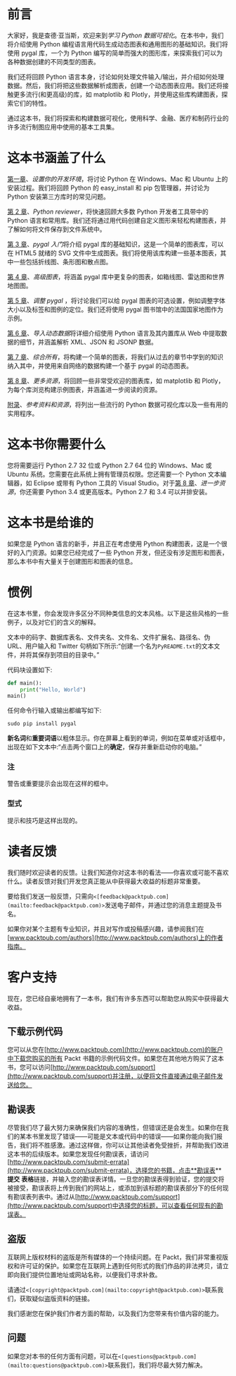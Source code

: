 # 前言

大家好，我是查德·亚当斯，欢迎来到*学习 Python 数据可视化*。在本书中，我们将介绍使用 Python 编程语言用代码生成动态图表和通用图形的基础知识。我们将使用 pygal 库，一个为 Python 编写的简单而强大的图形库，来探索我们可以为各种数据创建的不同类型的图表。

我们还将回顾 Python 语言本身，讨论如何处理文件输入/输出，并介绍如何处理数据。然后，我们将把这些数据解析成图表，创建一个动态图表应用。我们还将接触更多流行(和更高级)的库，如 matplotlib 和 Plotly，并使用这些库构建图表，探索它们的特性。

通过这本书，我们将探索和构建数据可视化，使用科学、金融、医疗和制药行业的许多流行制图应用中使用的基本工具集。

# 这本书涵盖了什么

[第一章](1.html "Chapter 1. Setting Up Your Development Environment")、*设置你的开发环境*，将讨论 Python 在 Windows、Mac 和 Ubuntu 上的安装过程。我们将回顾 Python 的 easy_install 和 pip 包管理器，并讨论为 Python 安装第三方库时的常见问题。

[第 2 章](2.html "Chapter 2. Python Refresher")、*Python reviewer*，将快速回顾大多数 Python 开发者工具带中的 Python 语言和常用库。我们还将通过用代码创建自定义图形来轻松构建图表，并了解如何将文件保存到文件系统中。

[第 3 章](3.html "Chapter 3. Getting Started with pygal")、*pygal 入门*将介绍 pygal 库的基础知识，这是一个简单的图表库，可以在 HTML5 就绪的 SVG 文件中生成图表。我们将使用该库构建一些基本图表，其中一些包括折线图、条形图和散点图。

[第 4 章](4.html "Chapter 4. Advanced Charts")、*高级图表*，将涵盖 pygal 库中更复杂的图表，如箱线图、雷达图和世界地图图。

[第 5 章](5.html "Chapter 5. Tweaking pygal")、*调整 pygal* ，将讨论我们可以给 pygal 图表的可选设置，例如调整字体大小以及标签和图例的定位。我们还将使用 pygal 图书馆中的法国国家地图作为示例。

[第 6 章](6.html "Chapter 6. Importing Dynamic Data")、*导入动态数据*将详细介绍使用 Python 语言及其内置库从 Web 中提取数据的细节，并涵盖解析 XML、JSON 和 JSONP 数据。

[第 7 章](7.html "Chapter 7. Putting It All Together")、*综合所有*，将构建一个简单的图表，将我们从过去的章节中学到的知识纳入其中，并使用来自网络的数据构建一个基于 pygal 的动态图表。

[第 8 章](8.html "Chapter 8. Further Resources")、*更多资源*，将回顾一些非常受欢迎的图表库，如 matplotlib 和 Plotly，为每个库浏览构建示例图表，并涵盖进一步阅读的资源。

[附录](9.html "Appendix A. References and Resources")、*参考资料和资源*，将列出一些流行的 Python 数据可视化库以及一些有用的实用程序。

# 这本书你需要什么

您将需要运行 Python 2.7 32 位或 Python 2.7 64 位的 Windows、Mac 或 Ubuntu 系统。您需要在此系统上拥有管理员权限。您还需要一个 Python 文本编辑器，如 Eclipse 或带有 Python 工具的 Visual Studio。对于[第 8 章](8.html "Chapter 8. Further Resources")、*进一步资源*，你还需要 Python 3.4 或更高版本。Python 2.7 和 3.4 可以并排安装。

# 这本书是给谁的

如果您是 Python 语言的新手，并且正在考虑使用 Python 构建图表，这是一个很好的入门资源。如果您已经完成了一些 Python 开发，但还没有涉足图形和图表，那么本书中有大量关于创建图形和图表的信息。

# 惯例

在这本书里，你会发现许多区分不同种类信息的文本风格。以下是这些风格的一些例子，以及对它们的含义的解释。

文本中的码字、数据库表名、文件夹名、文件名、文件扩展名、路径名、伪 URL、用户输入和 Twitter 句柄如下所示:“创建一个名为`PyREADME.txt`的文本文件，并将其保存到项目的目录中。”

代码块设置如下:

```py
def main():
    print("Hello, World")
main()
```

任何命令行输入或输出都编写如下:

```py
sudo pip install pygal

```

**新名词**和**重要词语**以粗体显示。你在屏幕上看到的单词，例如在菜单或对话框中，出现在如下文本中:“点击两个窗口上的**确定**，保存并重新启动你的电脑。”

### 注

警告或重要提示会出现在这样的框中。

### 型式

提示和技巧是这样出现的。

# 读者反馈

我们随时欢迎读者的反馈。让我们知道你对这本书的看法——你喜欢或可能不喜欢什么。读者反馈对我们开发您真正能从中获得最大收益的标题非常重要。

要给我们发送一般反馈，只需向`<[feedback@packtpub.com](mailto:feedback@packtpub.com)>`发送电子邮件，并通过您的消息主题提及书名。

如果你对某个主题有专业知识，并且对写作或投稿感兴趣，请参阅我们在[www.packtpub.com/authors](http://www.packtpub.com/authors)上的作者指南。

# 客户支持

现在，您已经自豪地拥有了一本书，我们有许多东西可以帮助您从购买中获得最大收益。

## 下载示例代码

您可以从您在[http://www.packtpub.com](http://www.packtpub.com)的账户中下载您购买的所有 Packt 书籍的示例代码文件。如果您在其他地方购买了这本书，您可以访问[http://www.packtpub.com/support](http://www.packtpub.com/support)并注册，以便将文件直接通过电子邮件发送给您。

## 勘误表

尽管我们尽了最大努力来确保我们内容的准确性，但错误还是会发生。如果你在我们的某本书里发现了错误——可能是文本或代码中的错误——如果你能向我们报告，我们将不胜感激。通过这样做，你可以让其他读者免受挫折，并帮助我们改进这本书的后续版本。如果您发现任何勘误表，请访问[http://www.packtpub.com/submit-errata](http://www.packtpub.com/submit-errata)，选择您的书籍，点击**勘误表** **提交** **表格**链接，并输入您的勘误表详情。一旦您的勘误表得到验证，您的提交将被接受，勘误表将上传到我们的网站上，或添加到该标题的勘误表部分下的任何现有勘误表列表中。通过从[http://www.packtpub.com/support](http://www.packtpub.com/support)中选择您的标题，可以查看任何现有的勘误表。

## 盗版

互联网上版权材料的盗版是所有媒体的一个持续问题。在 Packt，我们非常重视版权和许可证的保护。如果您在互联网上遇到任何形式的我们作品的非法拷贝，请立即向我们提供位置地址或网站名称，以便我们寻求补救。

请通过`<[copyright@packtpub.com](mailto:copyright@packtpub.com)>`联系我们，获取疑似盗版资料的链接。

我们感谢您在保护我们作者方面的帮助，以及我们为您带来有价值内容的能力。

## 问题

如果您对本书的任何方面有问题，可以在`<[questions@packtpub.com](mailto:questions@packtpub.com)>`联系我们，我们将尽最大努力解决。